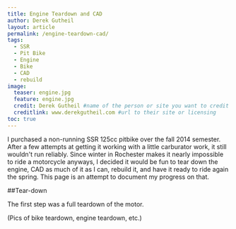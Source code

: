 ```yaml
---
title: Engine Teardown and CAD
author: Derek Gutheil
layout: article
permalink: /engine-teardown-cad/
tags:
  - SSR
  - Pit Bike
  - Engine
  - Bike
  - CAD
  - rebuild
image:
  teaser: engine.jpg
  feature: engine.jpg
  credit: Derek Gutheil #name of the person or site you want to credit
  creditlink: www.derekgutheil.com #url to their site or licensing
toc: true
---
```

I purchased a non-running SSR 125cc pitbike over the fall 2014 semester. After a few attempts at getting it working with a little carburator work, it still wouldn't run reliably. Since winter in Rochester makes it nearly impossible to ride a motorcycle anyways, I decided it would be fun to tear down the engine, CAD as much of it as I can, rebuild it, and have it ready to ride again the spring. This page is an attempt to document my progress on that.

##Tear-down

The first step was a full teardown of the motor.

(Pics of bike teardown, engine teardown, etc.)

